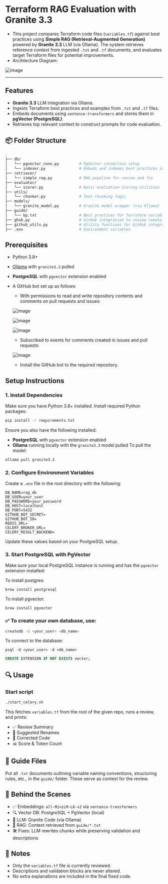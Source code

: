 # Terraform RAG Evaluation with Granite 3.3
- This project compares Terraform code files (`variables.tf`) against best practices using **Simple RAG (Retrieval-Augmented Generation)** powered by **Granite 3.3** LLM (via Ollama). The system retrieves reference context from ingested `.txt` and `.tf` documents, and evaluates target Terraform files for potential improvements.
- Arcihtecture Diagram:


![image](https://github.com/user-attachments/assets/1e2b333b-7571-4247-8d61-dad197c6a309)

---
## Features
- **Granite 3.3** LLM integration via Ollama.
- Ingests Terraform best practices and examples from `.txt` and `.tf` files.
- Embeds documents using `sentence-transformers` and stores them in **pgVector (PostgreSQL)**.
- Retrieves top relevant context to construct prompts for code evaluation.


## 📦 Folder Structure

```bash
.
├── db/
│   └── pgvector_conn.py         # PgVector connection setup
│   └── indexer.py               # Embeds and indexes best practices in PgVector
├── retriever/
│   └── simple_rag.py            # RAG pipeline for review and fix
├── evaluator/
│   └── scorer.py                # Basic evaluation scoring utilities
├── utils/
│   └── chunker.py               # Text chunking logic
├── models/
│   └── granite_model.py         # Granite model wrapper (via Ollama)
├── guide/
│   └── bp.txt                   # Best practices for Terraform variable files
├── ghub.py                      # GitHub integration to review remote PRs
├── github_utils.py              # Utility functions for GitHub integration
├── .env                         # Environment variables
```

## Prerequisites
* Python 3.8+
* [Ollama](https://ollama.com) with `granite3.3` pulled
* **PostgreSQL** with `pgvector` extension enabled
* A GitHub bot set up as follows:

  - With permissions to read and write repository contents and comments on pull requests and issues:
  
  ![image](https://github.com/user-attachments/assets/92f4472b-08e4-4cc2-9bca-002d49dbec93)


  ![image](https://github.com/user-attachments/assets/2149b3ad-792f-433c-9f41-7df6e330c3b0)

  
  ![image](https://github.com/user-attachments/assets/9357f981-02f7-4fda-99aa-e89a68b992b9)


   - Subscribed to events for comments created in issues and pull requests:

  ![image](https://github.com/user-attachments/assets/48f4a917-f287-4941-a770-05d58e68ec92)


  - Install the GitHub bot to the required repository.

## Setup Instructions
### 1. Install Dependencies
Make sure you have Python 3.8+ installed.
Install required Python packages:
```bash
pip install -r requirements.txt
```
Ensure you also have the following installed:
- **PostgreSQL** with `pgvector` extension enabled
- **Ollama** running locally with the `granite3.3` model pulled
To pull the model:
```bash
ollama pull granite3.3
```

### 2. Configure Environment Variables
Create a `.env` file in the root directory with the following:
```env
DB_NAME=rag_db
DB_USER=your_user
DB_PASSWORD=your_password
DB_HOST=localhost
DB_PORT=5432
GITHUB_BOT_SECRET=
GITHUB_BOT_ID=
REDIS_URL=
CELERY_BROKER_URL=
CELERY_RESULT_BACKEND=
```
Update these values based on your PostgreSQL setup.

### 3. Start PostgreSQL with PgVector

Make sure your local PostgreSQL instance is running and has the `pgvector` extension installed:

To install postgres:
```
brew install postgresql
```

To install pgvector:
```
brew install pgvector
```

### ✅ To **create** your own database, use:

```bash
createdb -U <your_user> <db_name>
```


To connect to the database:
```
psql -U <your_user> -d <db_name>
```

```sql
CREATE EXTENSION IF NOT EXISTS vector;
```
## 🔍 Usage

### Start script

```bash
./start_celery.sh
```

This fetches `variables.tf` from the root of the given repo, runs a review, and prints:

* ✅ Review Summary
* 📝 Suggested Renames
* 🔧 Corrected Code
* 📊 Score & Token Count

## 📁 Guide Files

Put all `.txt` documents outlining variable naming conventions, structuring rules, etc., in the `guide/` folder. These serve as context for the review.

## 🧠 Behind the Scenes

* ✅ Embeddings: `all-MiniLM-L6-v2` via `sentence-transformers`
* 🔍 Vector DB: PostgreSQL + PgVector (local)
* 🧠 LLM: Granite Code (via Ollama)
* 📎 RAG: Context retrieved from `guide/*.txt`
* 🛠 Fixes: LLM rewrites chunks while preserving validation and descriptions

## 🛑 Notes

* Only the `variables.tf` file is currently reviewed.
* Descriptions and validation blocks are never altered.
* No extra explanations are included in the final fixed code.